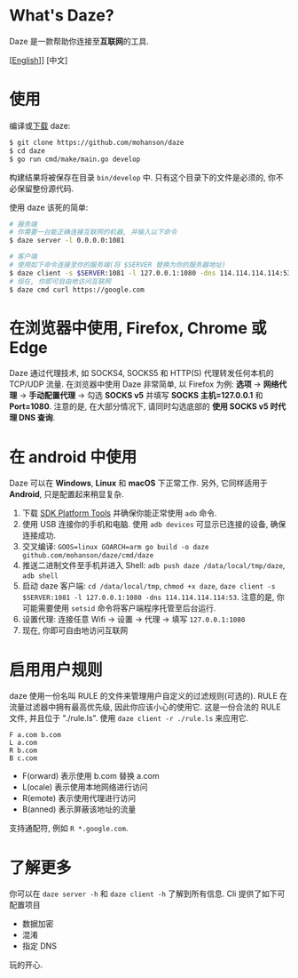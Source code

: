# What's Daze?

Daze 是一款帮助你连接至**互联网**的工具.

\[[English](./README.md)]\] \[中文\]

# 使用

编译或[下载](https://github.com/mohanson/daze/releases) daze:

```sh
$ git clone https://github.com/mohanson/daze
$ cd daze
$ go run cmd/make/main.go develop
```

构建结果将被保存在目录 `bin/develop` 中. 只有这个目录下的文件是必须的, 你不必保留整份源代码.

使用 daze 该死的简单:

```sh
# 服务端
# 你需要一台能正确连接互联网的机器, 并输入以下命令
$ daze server -l 0.0.0.0:1081

# 客户端
# 使用如下命令连接至你的服务端(将 $SERVER 替换为你的服务器地址)
$ daze client -s $SERVER:1081 -l 127.0.0.1:1080 -dns 114.114.114.114:53
# 现在, 你即可自由地访问互联网
$ daze cmd curl https://google.com
```

# 在浏览器中使用, Firefox, Chrome 或 Edge

Daze 通过代理技术, 如 SOCKS4, SOCKS5 和 HTTP(S) 代理转发任何本机的 TCP/UDP 流量. 在浏览器中使用 Daze 非常简单, 以 Firefox 为例: **选项** -> **网络代理** -> **手动配置代理** -> 勾选 **SOCKS v5** 并填写 **SOCKS 主机=127.0.0.1** 和 **Port=1080**. 注意的是, 在大部分情况下, 请同时勾选底部的 **使用 SOCKS v5 时代理 DNS 查询**.

# 在 android 中使用

Daze 可以在 **Windows**, **Linux** 和 **macOS** 下正常工作. 另外, 它同样适用于 **Android**, 只是配置起来稍显复杂.

1. 下载 [SDK Platform Tools](https://developer.android.com/studio/releases/platform-tools) 并确保你能正常使用 `adb` 命令.
2. 使用 USB 连接你的手机和电脑. 使用 `adb devices` 可显示已连接的设备, 确保连接成功.
2. 交叉编译: `GOOS=linux GOARCH=arm go build -o daze github.com/mohanson/daze/cmd/daze`
4. 推送二进制文件至手机并进入 Shell: `adb push daze /data/local/tmp/daze`, `adb shell`
5. 启动 daze 客户端: `cd /data/local/tmp`, `chmod +x daze`, `daze client -s $SERVER:1081 -l 127.0.0.1:1080 -dns 114.114.114.114:53`. 注意的是, 你可能需要使用 `setsid` 命令将客户端程序托管至后台运行.
6. 设置代理: 连接任意 Wifi -> 设置 -> 代理 -> 填写 `127.0.0.1:1080`
7. 现在, 你即可自由地访问互联网

# 启用用户规则

daze 使用一份名叫 RULE 的文件来管理用户自定义的过滤规则(可选的). RULE 在流量过滤器中拥有最高优先级, 因此你应该小心的使用它. 这是一份合法的 RULE 文件, 并且位于 "./rule.ls". 使用 `daze client -r ./rule.ls` 来应用它.

```
F a.com b.com
L a.com
R b.com
B c.com
```

- F(orward) 表示使用 b.com 替换 a.com
- L(ocale) 表示使用本地网络进行访问
- R(emote) 表示使用代理进行访问
- B(anned) 表示屏蔽该地址的流量

支持通配符, 例如 `R *.google.com`.

# 了解更多

你可以在 `daze server -h` 和 `daze client -h` 了解到所有信息. Cli 提供了如下可配置项目

- 数据加密
- 混淆
- 指定 DNS

玩的开心.
